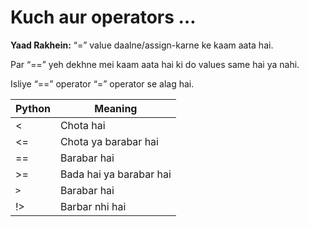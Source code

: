 # Kuch aur operators … 


**Yaad Rakhein:**
“=” value daalne/assign-karne ke kaam aata hai.  

Par “==” yeh dekhne mei kaam aata hai ki do values same hai ya nahi.  

Isliye “==” operator  “=” operator se alag hai.



Python| Meaning 
------- | ---------------- 
<  | Chota hai | 
<=  | Chota ya barabar hai |
==  | Barabar hai |
>=  | Bada hai ya barabar hai | 
 ``>``  | Barabar hai | 
!>  | Barbar nhi hai |

